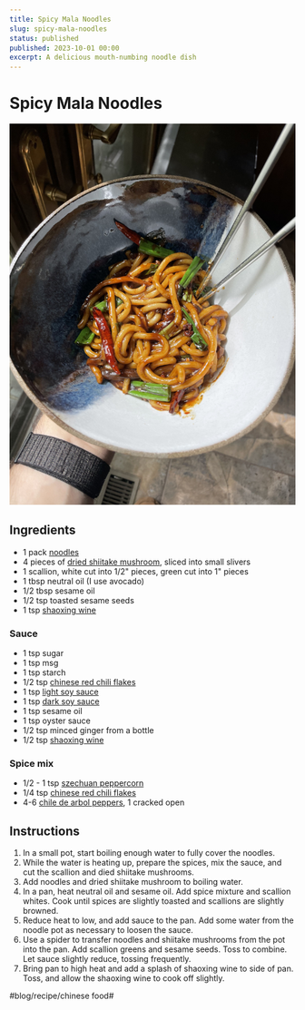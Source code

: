 ```yaml
---
title: Spicy Mala Noodles
slug: spicy-mala-noodles
status: published
published: 2023-10-01 00:00
excerpt: A delicious mouth-numbing noodle dish
---
```

# Spicy Mala Noodles
![](spicy-mala-noodles/IMG_6161.jpeg)

## Ingredients
* 1 pack [noodles](https://www.amazon.com/gp/product/B08TQPX37T)
* 4 pieces of [dried shiitake mushroom](https://www.amazon.com/dp/B00PXRL3D8), sliced into small slivers
* 1 scallion, white cut into 1/2" pieces, green cut into 1" pieces
* 1 tbsp neutral oil (I use avocado)
* 1/2 tbsp sesame oil
* 1/2 tsp toasted sesame seeds
* 1 tsp [shaoxing wine](https://www.amazon.com/gp/product/B07PW1S84L)
### Sauce
* 1 tsp sugar
* 1 tsp msg
* 1 tsp starch
* 1/2 tsp [chinese red chili flakes](https://www.amazon.com/gp/product/B073FRT39D)
* 1 tsp [light soy sauce](https://www.amazon.com/gp/product/B07PGWZCT6)
* 1 tsp [dark soy sauce](https://www.amazon.com/gp/product/B01I4CVE8C)
* 1 tsp sesame oil
* 1 tsp oyster sauce 
* 1/2 tsp minced ginger from a bottle
* 1/2 tsp [shaoxing wine](https://www.amazon.com/gp/product/B07PW1S84L)
### Spice mix
* 1/2 - 1 tsp [szechuan peppercorn](https://www.amazon.com/gp/product/B071CX48ZS)
* 1/4 tsp [chinese red chili flakes](https://www.amazon.com/gp/product/B073FRT39D)
* 4-6 [chile de arbol peppers](https://www.amazon.com/gp/product/B07TYNF3ND), 1 cracked open
## Instructions
1. In a small pot, start boiling enough water to fully cover the noodles.
2. While the water is heating up, prepare the spices, mix the sauce, and cut the scallion and died shiitake mushrooms.
3. Add noodles and dried shiitake mushroom to boiling water.
4. In a pan, heat neutral oil and sesame oil. Add spice mixture and scallion whites. Cook until spices are slightly toasted and scallions are slightly browned. 
5. Reduce heat to low, and add sauce to the pan. Add some water from the noodle pot as necessary to loosen the sauce.
6. Use a spider to transfer noodles and shiitake mushrooms from the pot into the pan. Add scallion greens and sesame seeds. Toss to combine. Let sauce slightly reduce, tossing frequently.
7. Bring pan to high heat and add a splash of shaoxing wine to side of pan. Toss, and allow the shaoxing wine to cook off slightly.

#blog/recipe/chinese food#